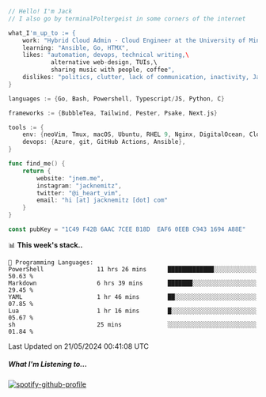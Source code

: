 ```go
// Hello! I'm Jack
// I also go by terminalPoltergeist in some corners of the internet

what_I'm_up_to := {
    work: "Hybrid Cloud Admin - Cloud Engineer at the University of Minnesota",
    learning: "Ansible, Go, HTMX",
    likes: "automation, devops, technical writing,\
            alternative web-design, TUIs,\
            sharing music with people, coffee",
    dislikes: "politics, clutter, lack of communication, inactivity, Java",
}

languages := {Go, Bash, Powershell, Typescript/JS, Python, C}

frameworks := {BubbleTea, Tailwind, Pester, Psake, Next.js}

tools := {
    env: {neoVim, Tmux, macOS, Ubuntu, RHEL 9, Nginx, DigitalOcean, Cloudflare},
    devops: {Azure, git, GitHub Actions, Ansible},
}

func find_me() {
    return {
        website: "jnem.me",
        instagram: "jacknemitz",
        twitter: "@i_heart_vim",
        email: "hi [at] jacknemitz [dot] com"
    }
}

const pubKey = "1C49 F42B 6AAC 7CEE B18D  EAF6 0EEB C943 1694 A88E"
```

<!--START_SECTION:waka-->
📊 **This week's stack..** 

```text
💬 Programming Languages: 
PowerShell               11 hrs 26 mins      █████████████░░░░░░░░░░░░   50.63 % 
Markdown                 6 hrs 39 mins       ███████░░░░░░░░░░░░░░░░░░   29.45 % 
YAML                     1 hr 46 mins        ██░░░░░░░░░░░░░░░░░░░░░░░   07.85 % 
Lua                      1 hr 16 mins        █░░░░░░░░░░░░░░░░░░░░░░░░   05.67 % 
sh                       25 mins             ░░░░░░░░░░░░░░░░░░░░░░░░░   01.84 % 
```


 Last Updated on 21/05/2024 00:41:08 UTC
<!--END_SECTION:waka-->

##### What I'm Listening to...

[![spotify-github-profile](https://spotify-github-profile.vercel.app/api/view?uid=jack.nemitz&cover_image=true&show_offline=true&bar_color=53b14f&bar_color_cover=false&background_color=121212FF)](https://spotify-github-profile.vercel.app/api/view?uid=jack.nemitz&redirect=true)
